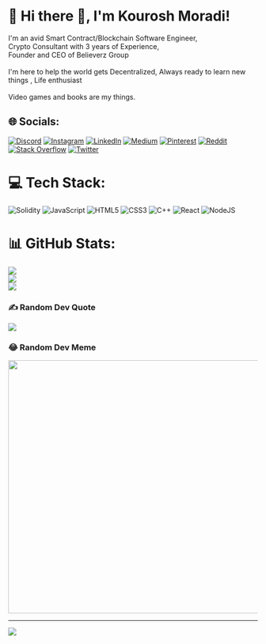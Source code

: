 # 💫 Hi there 👋, I'm Kourosh Moradi!
I'm an avid Smart Contract/Blockchain Software Engineer,<br>
Crypto Consultant with 3 years of Experience,<br>
Founder and CEO of Believerz Group<br><br>I'm here to help the world gets Decentralized, Always ready to learn new things , Life enthusiast <br><br>Video games and books are my things.


## 🌐 Socials:
[![Discord](https://img.shields.io/badge/Discord-%237289DA.svg?logo=discord&logoColor=white)](htttps://discord.gg/Cyrus#7688) [![Instagram](https://img.shields.io/badge/Instagram-%23E4405F.svg?logo=Instagram&logoColor=white)](https://instagram.com/woaskourosh) [![LinkedIn](https://img.shields.io/badge/LinkedIn-%230077B5.svg?logo=linkedin&logoColor=white)](https://linkedin.com/in/kouroshmorradi) [![Medium](https://img.shields.io/badge/Medium-12100E?logo=medium&logoColor=white)](https://medium.com/@woaskourosh) [![Pinterest](https://img.shields.io/badge/Pinterest-%23E60023.svg?logo=Pinterest&logoColor=white)](https://pinterest.com/woaskourosh) [![Reddit](https://img.shields.io/badge/Reddit-%23FF4500.svg?logo=Reddit&logoColor=white)](https://reddit.com/user/whitephoenix) [![Stack Overflow](https://img.shields.io/badge/-Stackoverflow-FE7A16?logo=stack-overflow&logoColor=white)](https://stackoverflow.com/users/19601781) [![Twitter](https://img.shields.io/badge/Twitter-%231DA1F2.svg?logo=Twitter&logoColor=white)](https://twitter.com/kouroshmorradi) 

# 💻 Tech Stack:
![Solidity](https://img.shields.io/badge/Solidity-%23363636.svg?style=for-the-badge&logo=solidity&logoColor=white) ![JavaScript](https://img.shields.io/badge/javascript-%23323330.svg?style=for-the-badge&logo=javascript&logoColor=%23F7DF1E) ![HTML5](https://img.shields.io/badge/html5-%23E34F26.svg?style=for-the-badge&logo=html5&logoColor=white) ![CSS3](https://img.shields.io/badge/css3-%231572B6.svg?style=for-the-badge&logo=css3&logoColor=white) ![C++](https://img.shields.io/badge/c++-%2300599C.svg?style=for-the-badge&logo=c%2B%2B&logoColor=white) ![React](https://img.shields.io/badge/react-%2320232a.svg?style=for-the-badge&logo=react&logoColor=%2361DAFB) ![NodeJS](https://img.shields.io/badge/node.js-6DA55F?style=for-the-badge&logo=node.js&logoColor=white)
# 📊 GitHub Stats:
![](https://github-readme-stats.vercel.app/api?username=kouroshmoradi&theme=midnight-purple&hide_border=false&include_all_commits=true&count_private=true)<br/>
![](https://github-readme-streak-stats.herokuapp.com/?user=kouroshmoradi&theme=midnight-purple&hide_border=false)<br/>
![](https://github-readme-stats.vercel.app/api/top-langs/?username=kouroshmoradi&theme=midnight-purple&hide_border=false&include_all_commits=true&count_private=true&layout=compact)

### ✍️ Random Dev Quote
![](https://quotes-github-readme.vercel.app/api?type=horizontal&theme=radical)

### 😂 Random Dev Meme
<img src="https://random-memer.herokuapp.com/" width="512px"/>

---
[![](https://visitcount.itsvg.in/api?id=kouroshmoradi&icon=0&color=0)](https://visitcount.itsvg.in)
